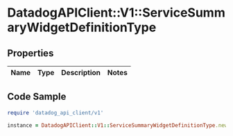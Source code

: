 # DatadogAPIClient::V1::ServiceSummaryWidgetDefinitionType

## Properties

| Name | Type | Description | Notes |
| ---- | ---- | ----------- | ----- |

## Code Sample

```ruby
require 'datadog_api_client/v1'

instance = DatadogAPIClient::V1::ServiceSummaryWidgetDefinitionType.new()
```

